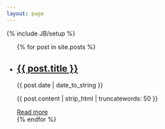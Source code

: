 ```yaml
---
layout: page
---
```

{% include JB/setup %}

<ul class="posts">
  {% for post in site.posts %}
    <li>
      <article>
        <h1><a href="{{ BASE_PATH }}{{ post.url }}">{{ post.title }}</a></h1>
        <span class="date">{{ post.date | date_to_string }}</span> 
        <p>
          {{ post.content | strip_html | truncatewords: 50 }}
        </p>
        <a class="more" href="{{ BASE_PATH }}{{ post.url }}">Read more</a>
      </article>
    </li>
  {% endfor %}
</ul>
